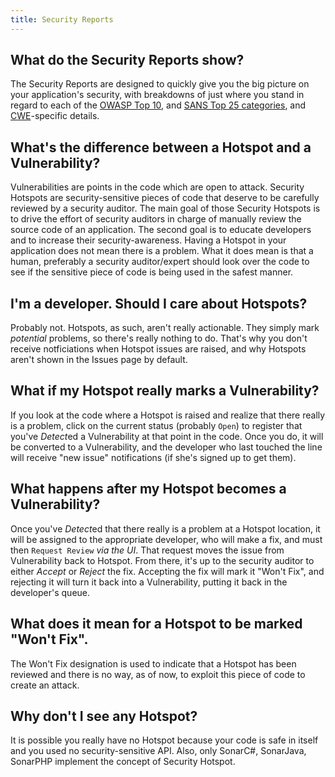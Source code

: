```yaml
---
title: Security Reports
---
```


## What do the Security Reports show?
The Security Reports are designed to quickly give you the big picture on your application's security, with breakdowns of just where you stand in regard to each of the [OWASP Top 10](https://www.owasp.org/index.php/Top_10-2017_Top_10), and [SANS Top 25 categories](https://www.sans.org/top25-software-errors), and [CWE](http://cwe.mitre.org/)-specific details. 

## What's the difference between a Hotspot and a Vulnerability?
Vulnerabilities are points in the code which are open to attack.
Security Hotspots are security-sensitive pieces of code that deserve to be carefully reviewed by a security auditor. The main goal of those Security Hotspots is to drive the effort of security auditors in charge of manually review the source code of an application. The second goal is to educate developers and to increase their security-awareness. 
Having a Hotspot in your application does not mean there is a problem. What it does mean is that a human, preferably a security auditor/expert should look over the code to see if the sensitive piece of code is being used in the safest manner.

## I'm a developer. Should I care about Hotspots?
Probably not. Hotspots, as such, aren't really actionable. They simply mark *potential* problems, so there's really nothing to do. That's why you don't receive notficiations when Hotspot issues are raised, and why Hotspots aren't shown in the Issues page by default. 

## What if my Hotspot really marks a Vulnerability?
If you look at the code where a Hotspot is raised and realize that there really is a problem, click on the current status (probably `Open`) to register that you've *Detect*ed a Vulnerability at that point in the code. Once you do, it will be converted to a Vulnerability, and the developer who last touched the line will receive "new issue" notifications (if she's signed up to get them).

## What happens after my Hotspot becomes a Vulnerability?
Once you've *Detect*ed that there really is a problem at a Hotspot location, it will be assigned to the appropriate developer, who will make a fix, and must then `Request Review` *via the UI*. That request moves the issue from Vulnerability back to Hotspot. From there, it's up to the security auditor to either *Accept* or *Reject* the fix. Accepting the fix will mark it "Won't Fix", and rejecting it will turn it back into a Vulnerability, putting it back in the developer's queue.

## What does it mean for a Hotspot to be marked "Won't Fix".
The Won't Fix designation is used to indicate that a Hotspot has been reviewed and there is no way, as of now, to exploit this piece of code to create an attack.

## Why don't I see any Hotspot?
It is possible you really have no Hotspot because your code is safe in itself and you used no security-sensitive API.
Also, only SonarC#, SonarJava, SonarPHP implement the concept of Security Hotspot.
